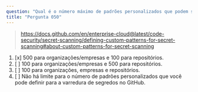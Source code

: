 ```yaml
---
question: "Qual é o número máximo de padrões personalizados que podem ser definidos para a varredura de segredos no GitHub?"
title: "Pergunta 050"
---
```


> https://docs.github.com/en/enterprise-cloud@latest/code-security/secret-scanning/defining-custom-patterns-for-secret-scanning#about-custom-patterns-for-secret-scanning
1. [x] 500 para organizações/empresas e 100 para repositórios.
1. [ ] 100 para organizações/empresas e 500 para repositórios.
1. [ ] 100 para organizações, empresas e repositórios.
1. [ ] Não há limite para o número de padrões personalizados que você pode definir para a varredura de segredos no GitHub.
